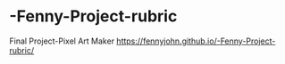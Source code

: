 # -Fenny-Project-rubric
Final Project-Pixel Art Maker
https://fennyjohn.github.io/-Fenny-Project-rubric/
